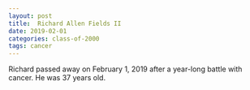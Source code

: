 ```yaml
---
layout: post
title:  Richard Allen Fields II
date: 2019-02-01
categories: class-of-2000
tags: cancer
---
```

Richard passed away on February 1, 2019 after a year-long battle with cancer. He was 37 years old.
